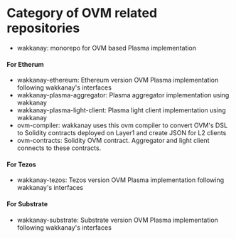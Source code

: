 # Category of OVM related repositories

- wakkanay: monorepo for OVM based Plasma implementation

#### For Etherum

- wakkanay-ethereum: Ethereum version OVM Plasma implementation following wakkanay's interfaces
- wakkanay-plasma-aggregator: Plasma aggregator implementation using wakkanay
- wakkanay-plasma-light-client: Plasma light client implementation using wakkanay
- ovm-compiler: wakkanay uses this ovm compiler to convert OVM's DSL to Solidity contracts deployed on Layer1 and create JSON for L2 clients
- ovm-contracts: Solidity OVM contract. Aggregator and light client connects to these contracts.

#### For Tezos

- wakkanay-tezos: Tezos version OVM Plasma implementation following wakkanay's interfaces

#### For Substrate

- wakkanay-substrate: Substrate version OVM Plasma implementation following wakkanay's interfaces
